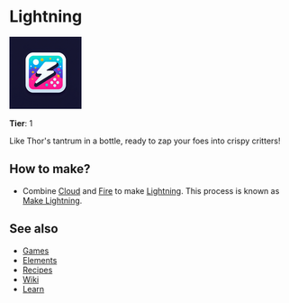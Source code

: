 # Lightning

![](../images/item.lightning.png)

**Tier**: 1

Like Thor's tantrum in a bottle, ready to zap your foes into crispy critters!

## How to make?

* Combine [Cloud](/wiki/elements/cloud) and [Fire](/wiki/elements/fire) to make [Lightning](/wiki/elements/lightning). This process is known as [Make Lightning](/wiki/recipes/make-lightning).

## See also

* [Games](/wiki/games)
* [Elements](/wiki/elements)
* [Recipes](/wiki/recipes)
* [Wiki](/wiki/index)
* [Learn](/learn/index)